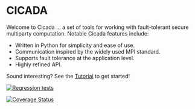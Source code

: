 # CICADA

Welcome to Cicada … a set of tools for working with fault-tolerant secure multiparty computation. Notable Cicada features include:

* Written in Python for simplicity and ease of use.
* Communication inspired by the widely used MPI standard.
* Supports fault tolerance at the application level.
* Highly refined API.

Sound interesting? See the [Tutorial](https://cicada-mpc.readthedocs.io/en/latest/tutorial.html) to get started!

[![Regression tests](https://github.com/cicada-mpc/cicada-mpc/actions/workflows/regression-tests.yml/badge.svg)](https://github.com/cicada-mpc/cicada-mpc/actions/workflows/regression-tests.yml)

[![Coverage Status](https://coveralls.io/repos/github/cicada-mpc/cicada-mpc/badge.svg?branch=main)](https://coveralls.io/github/cicada-mpc/cicada-mpc?branch=main)

